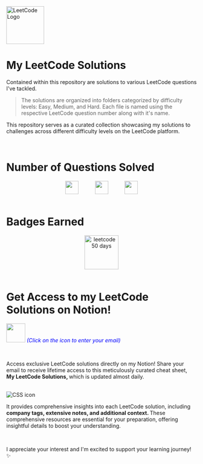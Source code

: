 <img src="https://upload.wikimedia.org/wikipedia/commons/1/19/LeetCode_logo_black.png" alt="LeetCode Logo" width="100" height="100">

# My LeetCode Solutions

Contained within this repository are solutions to various LeetCode questions I've tackled. 
> The solutions are organized into folders categorized by difficulty levels: Easy, Medium, and Hard. Each file is named using the respective LeetCode question number along with it's name.

This repository serves as a curated collection showcasing my solutions to challenges across different difficulty levels on the LeetCode platform.

<br>


# Number of Questions Solved

<!-- 
- ![Easy Questions Solved](https://img.shields.io/badge/Easy-31-green)
- ![Medium Questions Solved](https://img.shields.io/badge/Medium-25-orange)
- ![Hard Questions Solved](https://img.shields.io/badge/Hard-5-red)
-->

<div style="text-align: center;">
  <div style="display: flex; justify-content: center;">
    <img src="https://camo.githubusercontent.com/af1e0afc16d1bcb6d3779da6dee7510bc00e677b0dec70a002b13ac29f8b2194/68747470733a2f2f696d672e736869656c64732e696f2f62616467652f456173792d33312d677265656e" alt="" height="35px" title="" style="margin-right: 20px;">
    &nbsp;&nbsp;&nbsp;&nbsp;&nbsp;&nbsp;
    <img src="https://camo.githubusercontent.com/cc225289ae31282a8d052d53f3f89e4520ac2cde3b9b9bc5bcf218532993e065/68747470733a2f2f696d672e736869656c64732e696f2f62616467652f4d656469756d2d32352d6f72616e6765" alt="" height="35px" title="" style="margin-right: 20px;">
    &nbsp;&nbsp;&nbsp;&nbsp;&nbsp;&nbsp;
    <img src="https://camo.githubusercontent.com/d45d72a9b564253b2f417abe2e8374dfb98284b9b17e510533adaa8606c599b2/68747470733a2f2f696d672e736869656c64732e696f2f62616467652f486172642d352d726564" alt="" height="35px" title="">
  </div>
</div>




<br>

# Badges Earned
<div style="text-align: center;">
  <div style="display: flex; justify-content: center; gap: 20px;">
    <img src="https://assets.leetcode.com/static_assets/marketing/2023-50.gif" alt="leetcode 50 days" height="90px" title="LeetCode 50 Days Badge 2023">
  </div>
</div>

<br>

# Get Access to my LeetCode Solutions on Notion!

[<img src="https://cdn-icons-png.flaticon.com/512/5968/5968528.png" width="50" height="50">](https://forms.gle/Am4LHigcuPJzcCPg8) <span style="color:blue">_(Click on the icon to enter your email)_</span>

<br>

Access exclusive LeetCode solutions directly on my Notion! Share your email to receive lifetime access to this meticulously curated cheat sheet, <strong> My LeetCode Solutions, </strong> which is updated almost daily.

<br>

<img src="https://i.ibb.co/VMwmMMX/2.png" alt="CSS icon" title="image">

<br>

It provides comprehensive insights into each LeetCode solution, including <strong> company tags, extensive notes, and additional context. </strong> These comprehensive resources are essential for your preparation, offering insightful details to boost your understanding.

<br>

I appreciate your interest and I'm excited to support your learning journey! ✨

<br>




